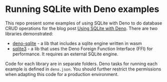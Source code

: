 # Running SQLite with Deno examples

This repo present some examples of using SQLite with Deno to do database CRUD
operations for the blog post
[Using SQLite with Deno](https://deno-blog.com/Using_SQLite_With_Deno.2023-02-24).
There are two libraries demonstrated:

- [deno-sqlite](https://deno.land/x/sqlite) - a lib that includes a sqlite
  engine written in wasm
- [sqlite3](https://deno.land/x/sqlite3) - a lib that uses the Deno Foreign
  Function Interface (FFI) for performance. It requires an external SQLite
  engine.

Code for each library are in separate folders. Deno tasks for running each
example is defined in `deno.json`. You should further restrict the permissions
when adapting this code for a production environment.
